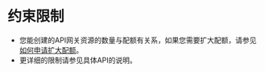 # 约束限制<a name="apig-api-190529266"></a>

-   您能创建的API网关资源的数量与配额有关系，如果您需要扩大配额，请参见[如何申请扩大配额](https://support.huaweicloud.com/usermanual-iaas/zh-cn_topic_0040259342.html)。
-   更详细的限制请参见具体API的说明。

